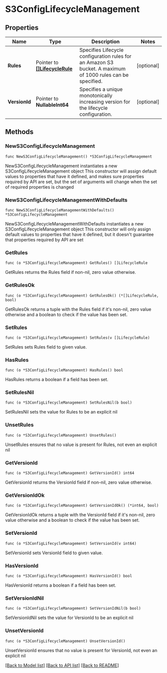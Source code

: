 # S3ConfigLifecycleManagement

## Properties

Name | Type | Description | Notes
------------ | ------------- | ------------- | -------------
**Rules** | Pointer to [**[]LifecycleRule**](LifecycleRule.md) | Specifies Lifecycle configuration rules for an Amazon S3 bucket. A maximum of 1000 rules can be specified. | [optional] 
**VersionId** | Pointer to **NullableInt64** | Specifies a unique monotonically increasing version for the lifecycle configuration. | [optional] 

## Methods

### NewS3ConfigLifecycleManagement

`func NewS3ConfigLifecycleManagement() *S3ConfigLifecycleManagement`

NewS3ConfigLifecycleManagement instantiates a new S3ConfigLifecycleManagement object
This constructor will assign default values to properties that have it defined,
and makes sure properties required by API are set, but the set of arguments
will change when the set of required properties is changed

### NewS3ConfigLifecycleManagementWithDefaults

`func NewS3ConfigLifecycleManagementWithDefaults() *S3ConfigLifecycleManagement`

NewS3ConfigLifecycleManagementWithDefaults instantiates a new S3ConfigLifecycleManagement object
This constructor will only assign default values to properties that have it defined,
but it doesn't guarantee that properties required by API are set

### GetRules

`func (o *S3ConfigLifecycleManagement) GetRules() []LifecycleRule`

GetRules returns the Rules field if non-nil, zero value otherwise.

### GetRulesOk

`func (o *S3ConfigLifecycleManagement) GetRulesOk() (*[]LifecycleRule, bool)`

GetRulesOk returns a tuple with the Rules field if it's non-nil, zero value otherwise
and a boolean to check if the value has been set.

### SetRules

`func (o *S3ConfigLifecycleManagement) SetRules(v []LifecycleRule)`

SetRules sets Rules field to given value.

### HasRules

`func (o *S3ConfigLifecycleManagement) HasRules() bool`

HasRules returns a boolean if a field has been set.

### SetRulesNil

`func (o *S3ConfigLifecycleManagement) SetRulesNil(b bool)`

 SetRulesNil sets the value for Rules to be an explicit nil

### UnsetRules
`func (o *S3ConfigLifecycleManagement) UnsetRules()`

UnsetRules ensures that no value is present for Rules, not even an explicit nil
### GetVersionId

`func (o *S3ConfigLifecycleManagement) GetVersionId() int64`

GetVersionId returns the VersionId field if non-nil, zero value otherwise.

### GetVersionIdOk

`func (o *S3ConfigLifecycleManagement) GetVersionIdOk() (*int64, bool)`

GetVersionIdOk returns a tuple with the VersionId field if it's non-nil, zero value otherwise
and a boolean to check if the value has been set.

### SetVersionId

`func (o *S3ConfigLifecycleManagement) SetVersionId(v int64)`

SetVersionId sets VersionId field to given value.

### HasVersionId

`func (o *S3ConfigLifecycleManagement) HasVersionId() bool`

HasVersionId returns a boolean if a field has been set.

### SetVersionIdNil

`func (o *S3ConfigLifecycleManagement) SetVersionIdNil(b bool)`

 SetVersionIdNil sets the value for VersionId to be an explicit nil

### UnsetVersionId
`func (o *S3ConfigLifecycleManagement) UnsetVersionId()`

UnsetVersionId ensures that no value is present for VersionId, not even an explicit nil

[[Back to Model list]](../README.md#documentation-for-models) [[Back to API list]](../README.md#documentation-for-api-endpoints) [[Back to README]](../README.md)


